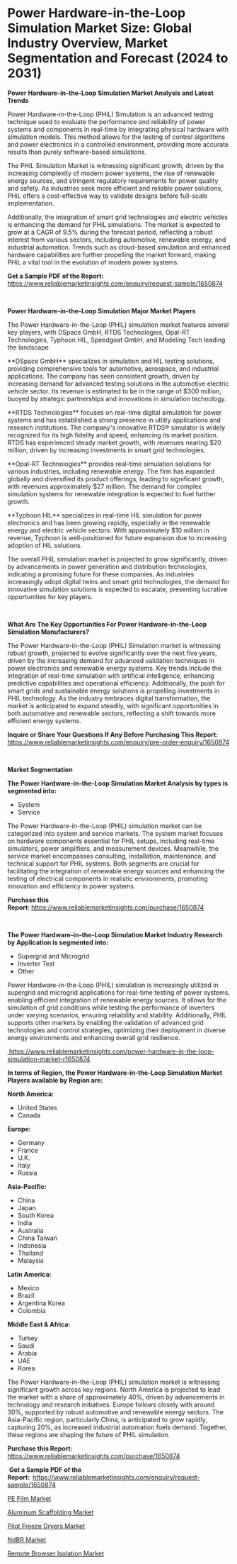 <p><h1>Power Hardware-in-the-Loop Simulation Market Size: Global Industry Overview, Market Segmentation and Forecast (2024 to 2031)</h1></p><p><strong>Power Hardware-in-the-Loop Simulation Market Analysis and Latest Trends</strong></p>
<p><p>Power Hardware-in-the-Loop (PHiL) Simulation is an advanced testing technique used to evaluate the performance and reliability of power systems and components in real-time by integrating physical hardware with simulation models. This method allows for the testing of control algorithms and power electronics in a controlled environment, providing more accurate results than purely software-based simulations.</p><p>The PHiL Simulation Market is witnessing significant growth, driven by the increasing complexity of modern power systems, the rise of renewable energy sources, and stringent regulatory requirements for power quality and safety. As industries seek more efficient and reliable power solutions, PHiL offers a cost-effective way to validate designs before full-scale implementation.</p><p>Additionally, the integration of smart grid technologies and electric vehicles is enhancing the demand for PHiL simulations. The market is expected to grow at a CAGR of 9.5% during the forecast period, reflecting a robust interest from various sectors, including automotive, renewable energy, and industrial automation. Trends such as cloud-based simulation and enhanced hardware capabilities are further propelling the market forward, making PHiL a vital tool in the evolution of modern power systems.</p></p>
<p><strong>Get a Sample PDF of the Report:&nbsp;</strong> <a href="https://www.reliablemarketinsights.com/enquiry/request-sample/1650874?utm_campaign=1355&utm_medium=2&utm_source=Github&utm_content=ia&utm_term=03102024&utm_id=power-hardware-in-the-loop-simulation">https://www.reliablemarketinsights.com/enquiry/request-sample/1650874</a></p>
<p>&nbsp;</p>
<p><strong>Power Hardware-in-the-Loop Simulation Major Market Players</strong></p>
<p><p>The Power Hardware-in-the-Loop (PHIL) simulation market features several key players, with DSpace GmbH, RTDS Technologies, Opal-RT Technologies, Typhoon HIL, Speedgoat GmbH, and Modeling Tech leading the landscape.</p><p>**DSpace GmbH** specializes in simulation and HIL testing solutions, providing comprehensive tools for automotive, aerospace, and industrial applications. The company has seen consistent growth, driven by increasing demand for advanced testing solutions in the automotive electric vehicle sector. Its revenue is estimated to be in the range of $300 million, buoyed by strategic partnerships and innovations in simulation technology.</p><p>**RTDS Technologies** focuses on real-time digital simulation for power systems and has established a strong presence in utility applications and research institutions. The company's innovative RTDS® simulator is widely recognized for its high fidelity and speed, enhancing its market position. RTDS has experienced steady market growth, with revenues nearing $20 million, driven by increasing investments in smart grid technologies.</p><p>**Opal-RT Technologies** provides real-time simulation solutions for various industries, including renewable energy. The firm has expanded globally and diversified its product offerings, leading to significant growth, with revenues approximately $27 million. The demand for complex simulation systems for renewable integration is expected to fuel further growth.</p><p>**Typhoon HIL** specializes in real-time HIL simulation for power electronics and has been growing rapidly, especially in the renewable energy and electric vehicle sectors. With approximately $10 million in revenue, Typhoon is well-positioned for future expansion due to increasing adoption of HIL solutions.</p><p>The overall PHIL simulation market is projected to grow significantly, driven by advancements in power generation and distribution technologies, indicating a promising future for these companies. As industries increasingly adopt digital twins and smart grid technologies, the demand for innovative simulation solutions is expected to escalate, presenting lucrative opportunities for key players.</p></p>
<p>&nbsp;</p>
<p><strong>What Are The Key Opportunities For Power Hardware-in-the-Loop Simulation Manufacturers?</strong></p>
<p><p>The Power Hardware-in-the-Loop (PHIL) Simulation market is witnessing robust growth, projected to evolve significantly over the next five years, driven by the increasing demand for advanced validation techniques in power electronics and renewable energy systems. Key trends include the integration of real-time simulation with artificial intelligence, enhancing predictive capabilities and operational efficiency. Additionally, the push for smart grids and sustainable energy solutions is propelling investments in PHIL technology. As the industry embraces digital transformation, the market is anticipated to expand steadily, with significant opportunities in both automotive and renewable sectors, reflecting a shift towards more efficient energy systems.</p></p>
<p><strong>Inquire or Share Your Questions If Any Before Purchasing This Report:</strong> <a href="https://www.reliablemarketinsights.com/enquiry/pre-order-enquiry/1650874?utm_campaign=1355&utm_medium=2&utm_source=Github&utm_content=ia&utm_term=03102024&utm_id=power-hardware-in-the-loop-simulation">https://www.reliablemarketinsights.com/enquiry/pre-order-enquiry/1650874</a></p>
<p>&nbsp;</p>
<p><strong>Market Segmentation</strong></p>
<p><strong>The Power Hardware-in-the-Loop Simulation Market Analysis by types is segmented into:</strong></p>
<p><ul><li>System</li><li>Service</li></ul></p>
<p><p>The Power Hardware-in-the-Loop (PHIL) simulation market can be categorized into system and service markets. The system market focuses on hardware components essential for PHIL setups, including real-time simulators, power amplifiers, and measurement devices. Meanwhile, the service market encompasses consulting, installation, maintenance, and technical support for PHIL systems. Both segments are crucial for facilitating the integration of renewable energy sources and enhancing the testing of electrical components in realistic environments, promoting innovation and efficiency in power systems.</p></p>
<p><strong>Purchase this Report:&nbsp;</strong><a href="https://www.reliablemarketinsights.com/purchase/1650874?utm_campaign=1355&utm_medium=2&utm_source=Github&utm_content=ia&utm_term=03102024&utm_id=power-hardware-in-the-loop-simulation">https://www.reliablemarketinsights.com/purchase/1650874</a></p>
<p>&nbsp;</p>
<p><strong>The Power Hardware-in-the-Loop Simulation Market Industry Research by Application is segmented into:</strong></p>
<p><ul><li>Supergrid and Microgrid</li><li>Inverter Test</li><li>Other</li></ul></p>
<p><p>Power Hardware-in-the-Loop (PHIL) simulation is increasingly utilized in supergrid and microgrid applications for real-time testing of power systems, enabling efficient integration of renewable energy sources. It allows for the simulation of grid conditions while testing the performance of inverters under varying scenarios, ensuring reliability and stability. Additionally, PHIL supports other markets by enabling the validation of advanced grid technologies and control strategies, optimizing their deployment in diverse energy environments and enhancing overall grid resilience.</p></p>
<p><a href="https://www.reliablemarketinsights.com/power-hardware-in-the-loop-simulation-market-r1650874?utm_campaign=1355&utm_medium=2&utm_source=Github&utm_content=ia&utm_term=03102024&utm_id=power-hardware-in-the-loop-simulation">&nbsp;https://www.reliablemarketinsights.com/power-hardware-in-the-loop-simulation-market-r1650874</a></p>
<p><strong>In terms of Region, the Power Hardware-in-the-Loop Simulation Market Players available by Region are:</strong></p>
<p>
    <p> <strong> North America: </strong>
        <ul>
            <li>United States</li>
            <li>Canada</li>
        </ul>
        </p> 
    <p> <strong> Europe: </strong>
        <ul>
            <li>Germany</li>
            <li>France</li>
            <li>U.K.</li>
            <li>Italy</li>
            <li>Russia</li>
        </ul>
        </p> 
    <p> <strong> Asia-Pacific: </strong>
        <ul>
            <li>China</li>
            <li>Japan</li>
            <li>South Korea</li>
            <li>India</li>
            <li>Australia</li>
            <li>China Taiwan</li>
            <li>Indonesia</li>
            <li>Thailand</li>
            <li>Malaysia</li>
        </ul>
        </p> 
    <p> <strong> Latin America: </strong>
        <ul>
            <li>Mexico</li>
            <li>Brazil</li>
            <li>Argentina Korea</li>
            <li>Colombia</li>
        </ul>
        </p> 
    <p> <strong> Middle East & Africa: </strong>
        <ul>
            <li>Turkey</li>
            <li>Saudi</li>
            <li>Arabia</li>
            <li>UAE</li>
            <li>Korea</li>
        </ul>
    </p>
    </p>
<p><p>The Power Hardware-in-the-Loop (PHIL) simulation market is witnessing significant growth across key regions. North America is projected to lead the market with a share of approximately 40%, driven by advancements in technology and research initiatives. Europe follows closely with around 30%, supported by robust automotive and renewable energy sectors. The Asia-Pacific region, particularly China, is anticipated to grow rapidly, capturing 20%, as increased industrial automation fuels demand. Together, these regions are shaping the future of PHIL simulation.</p></p>
<p><strong>Purchase this Report: </strong><a href="https://www.reliablemarketinsights.com/purchase/1650874?utm_campaign=1355&utm_medium=2&utm_source=Github&utm_content=ia&utm_term=03102024&utm_id=power-hardware-in-the-loop-simulation">https://www.reliablemarketinsights.com/purchase/1650874</a></p>
<p>&nbsp;<strong>Get a Sample PDF of the Report:&nbsp;&nbsp;</strong><a href="https://www.reliablemarketinsights.com/enquiry/request-sample/1650874?utm_campaign=1355&utm_medium=2&utm_source=Github&utm_content=ia&utm_term=03102024&utm_id=power-hardware-in-the-loop-simulation">https://www.reliablemarketinsights.com/enquiry/request-sample/1650874</a></p>
<p><strong></strong></p>
<p><p><a href="https://www.linkedin.com/pulse/how-pe-film-market-evolved-key-trends-regional-dynamics-period-kpa9e?trackingId=Q8OjQo6oQhaN2HEF1tJg6Q%3D%3D&utm_campaign=1355&utm_medium=2&utm_source=Github&utm_content=ia&utm_term=03102024&utm_id=power-hardware-in-the-loop-simulation">PE Film Market</a></p><p><a href="https://issuu.com/reportprime-2/docs/aluminum-scaffolding-market-size-20_b115ec353afae2?utm_campaign=1355&utm_medium=2&utm_source=Github&utm_content=ia&utm_term=03102024&utm_id=power-hardware-in-the-loop-simulation">Aluminum Scaffolding Market</a></p><p><a href="https://issuu.com/reportprime-2/docs/pilot-freeze-dryers-market-size-203_bc767c95f373be?utm_campaign=1355&utm_medium=2&utm_source=Github&utm_content=ia&utm_term=03102024&utm_id=power-hardware-in-the-loop-simulation">Pilot Freeze Dryers Market</a></p><p><a href="https://www.linkedin.com/pulse/ndbr-market-trends-focusing-insight-forecast-analysis-2024-kgkne?trackingId=Nekh8jSQQQCJpDaWpiUloA%3D%3D&utm_campaign=1355&utm_medium=2&utm_source=Github&utm_content=ia&utm_term=03102024&utm_id=power-hardware-in-the-loop-simulation">NdBR Market</a></p><p><a href="https://www.linkedin.com/pulse/remote-browser-isolation-market-size-share-trends-analysis-jkwde?trackingId=jogHGhXrQmmwBeD7jeuRGw%3D%3D&utm_campaign=1355&utm_medium=2&utm_source=Github&utm_content=ia&utm_term=03102024&utm_id=power-hardware-in-the-loop-simulation">Remote Browser Isolation Market</a></p></p>